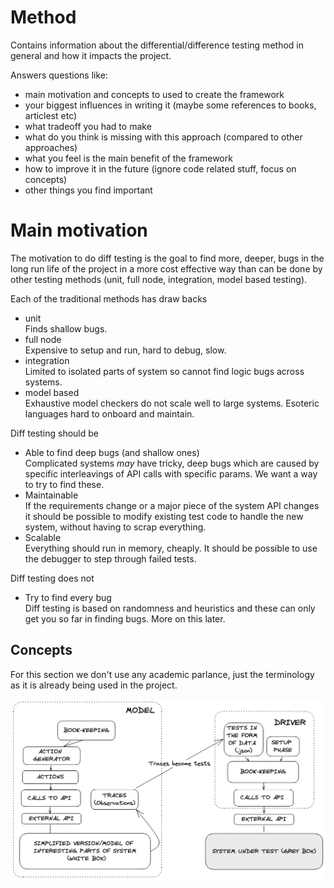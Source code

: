 # Method

Contains information about the differential/difference testing method in general and how it impacts the project.

Answers questions like:

- main motivation and concepts to used to create the framework
- your biggest influences in writing it (maybe some references to books, articlest etc)
- what tradeoff you had to make
- what do you think is missing with this approach (compared to other approaches)
- what you feel is the main benefit of the framework
- how to improve it in the future (ignore code related stuff, focus on concepts)
- other things you find important

# Main motivation

The motivation to do diff testing is the goal to find more, deeper, bugs in the long run life of the project in a more cost effective way than can be done by other testing methods (unit, full node, integration, model based testing).

Each of the traditional methods has draw backs

- unit\
Finds shallow bugs.
- full node\
Expensive to setup and run, hard to debug, slow.
- integration\
Limited to isolated parts of system so cannot find logic bugs across systems.
- model based\
Exhaustive model checkers do not scale well to large systems. Esoteric languages hard to onboard and maintain.

Diff testing should be

- Able to find deep bugs (and shallow ones)\
Complicated systems *may* have tricky, deep bugs which are caused by specific interleavings of API calls with specific params. We want a way to try to find these.
- Maintainable\
If the requirements change or a major piece of the system API changes it should be possible to modify existing test code to handle the new system, without having to scrap everything.
- Scalable\
Everything should run in memory, cheaply. It should be possible to use the debugger to step through failed tests.

Diff testing does not

- Try to find every bug\
Diff testing is based on randomness and heuristics and these can only get you so far in finding bugs. More on this later.

## Concepts

For this section we don't use any academic parlance, just the terminology as it is already being used in the project.

![diagram0](./diagrams/diagram0.png)
